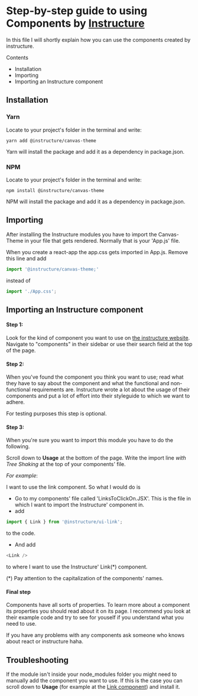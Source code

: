 # Step-by-step guide to using Components by [Instructure](https://instructure.design/)
In this file I will shortly explain how you can use the components created by instructure.

Contents
- Installation
- Importing
- Importing an Instructure component

## Installation 
### Yarn
Locate to your project's folder in the terminal and write:

``yarn add @instructure/canvas-theme``

Yarn will install the package and add it as a dependency in package.json.
### NPM
Locate to your project's folder in the terminal and write: 

``npm install @instructure/canvas-theme``

NPM will install the package and add it as a dependency in package.json.

## Importing
After installing the Instructure modules you have to import the Canvas-Theme in your file that gets rendered. 
Normally that is your 'App.js' file.

When you create a react-app the app.css gets imported in App.js. Remove this line and add

```Javascript 
import '@instructure/canvas-theme;'
``` 
instead of 
```Javascript
import './App.css';
```

## Importing an Instructure component

#### Step 1:
Look for the kind of component you want to use on [the instructure website](https://instructure.design/).
Navigate to "components" in their sidebar or use their search field at the top of the page.

#### Step 2:
When you've found the component you think you want to use; read what they have to say about the component and what the functional and non-functional requirements are.
Instructure wrote a lot about the usage of their components and put a lot of effort into their styleguide to which we want to adhere.

For testing purposes this step is optional.

#### Step 3:
When you're sure you want to import this module you have to do the following.

Scroll down to **Usage** at the bottom of the page.
Write the import line *with Tree Shaking* at the top of your components' file.

*For example*: 

I want to use the link component. So what I would do is 
- Go to my components' file called 'LinksToClickOn.JSX'. 
This is the file in which I want to import the Instructure' component in.
- add 
````Javascript
import { Link } from '@instructure/ui-link';
````

to the code.
- And add 
```Javascript
<Link />
```
to where I want to use the Instructure' Link(*) component.

\(*) Pay attention to the capitalization of the components' names.
#### Final step
Components have all sorts of properties. To learn more about a component its properties you should read about it on its page.
I recommend you look at their example code and try to see for youself if you understand what you need to use. 

If you have any problems with any components ask someone who knows about react or instructure haha.


## Troubleshooting

If the module isn't inside your node_modules folder you might need to manually add the component you want to use.
If this is the case you can scroll down  to **Usage** (for example at the [Link component](https://instructure.design/#Link/#LinkUsage)) and install it.

